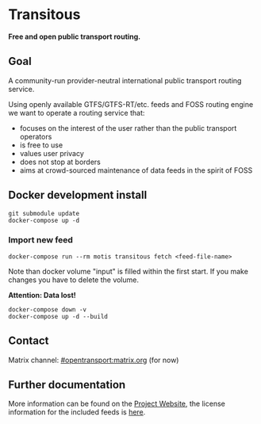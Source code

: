 <!--
SPDX-License-Identifier: CC0-1.0
SPDX-FileCopyrightText: none
-->

# Transitous

**Free and open public transport routing.**

## Goal

A community-run provider-neutral international public transport routing service.

Using openly available GTFS/GTFS-RT/etc. feeds and FOSS routing engine we want to operate a
routing service that:  

* focuses on the interest of the user rather than the public transport operators
* is free to use
* values user privacy
* does not stop at borders
* aims at crowd-sourced maintenance of data feeds in the spirit of FOSS

## Docker development install
```
git submodule update
docker-compose up -d
```
### Import new feed
```
docker-compose run --rm motis transitous fetch <feed-file-name>
```


Note than docker volume "input" is filled within the first start. If you make changes you have to delete the volume.

**Attention: Data lost!**
```
docker-compose down -v
docker-compose up -d --build
```



## Contact

Matrix channel: [#opentransport:matrix.org](https://matrix.to/#/#opentransport:matrix.org) (for now)

## Further documentation

More information can be found on the [Project Website](https://public-transport.github.io/transitous/), the license information for the included feeds is [here](https://public-transport.github.io/transitous/licenses/).